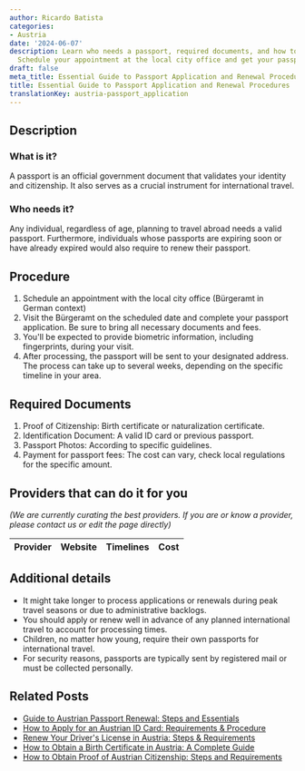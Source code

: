 ```yaml
---
author: Ricardo Batista
categories:
- Austria
date: '2024-06-07'
description: Learn who needs a passport, required documents, and how to apply or renew.
  Schedule your appointment at the local city office and get your passport hassle-free.
draft: false
meta_title: Essential Guide to Passport Application and Renewal Procedures
title: Essential Guide to Passport Application and Renewal Procedures
translationKey: austria-passport_application
---
```


## Description
### What is it?
A passport is an official government document that validates your identity and citizenship. It also serves as a crucial instrument for international travel.

### Who needs it?
Any individual, regardless of age, planning to travel abroad needs a valid passport. Furthermore, individuals whose passports are expiring soon or have already expired would also require to renew their passport.


## Procedure
1. Schedule an appointment with the local city office (Bürgeramt in German context)
2. Visit the Bürgeramt on the scheduled date and complete your passport application. Be sure to bring all necessary documents and fees.
3. You'll be expected to provide biometric information, including fingerprints, during your visit.
4. After processing, the passport will be sent to your designated address. The process can take up to several weeks, depending on the specific timeline in your area.

## Required Documents
1. Proof of Citizenship: Birth certificate or naturalization certificate.
2. Identification Document: A valid ID card or previous passport.
3. Passport Photos: According to specific guidelines.
4. Payment for passport fees: The cost can vary, check local regulations for the specific amount.

## Providers that can do it for you

_(We are currently curating the best providers. If you are or know a provider, please contact us or edit the page directly)_

| Provider        |     Website     |     Timelines    |       Cost      |
| :-------------: | :-------------: |  :-------------: | :-------------: |

## Additional details

- It might take longer to process applications or renewals during peak travel seasons or due to administrative backlogs.
- You should apply or renew well in advance of any planned international travel to account for processing times.
- Children, no matter how young, require their own passports for international travel.
- For security reasons, passports are typically sent by registered mail or must be collected personally.


## Related Posts

- [Guide to Austrian Passport Renewal: Steps and Essentials](https://tramitit.com/guides/austria/passport_renewal/)
- [How to Apply for an Austrian ID Card: Requirements & Procedure](https://tramitit.com/guides/austria/id_card_application/)
- [Renew Your Driver's License in Austria: Steps & Requirements](https://tramitit.com/guides/austria/drivers_license_renewal/)
- [How to Obtain a Birth Certificate in Austria: A Complete Guide](https://tramitit.com/guides/austria/birth_certificate_application/)
- [How to Obtain Proof of Austrian Citizenship: Steps and Requirements](https://tramitit.com/guides/austria/proof_of_citizenship/)